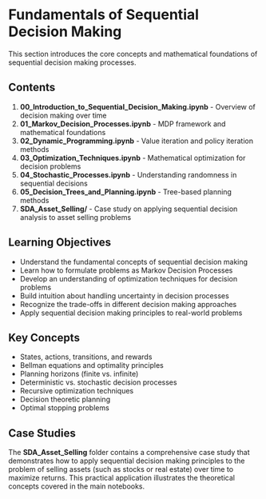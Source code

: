 # Fundamentals of Sequential Decision Making

This section introduces the core concepts and mathematical foundations of sequential decision making processes.

## Contents

1. **00_Introduction_to_Sequential_Decision_Making.ipynb** - Overview of decision making over time
2. **01_Markov_Decision_Processes.ipynb** - MDP framework and mathematical foundations
3. **02_Dynamic_Programming.ipynb** - Value iteration and policy iteration methods
4. **03_Optimization_Techniques.ipynb** - Mathematical optimization for decision problems
5. **04_Stochastic_Processes.ipynb** - Understanding randomness in sequential decisions
6. **05_Decision_Trees_and_Planning.ipynb** - Tree-based planning methods
7. **SDA_Asset_Selling/** - Case study on applying sequential decision analysis to asset selling problems

## Learning Objectives

- Understand the fundamental concepts of sequential decision making
- Learn how to formulate problems as Markov Decision Processes
- Develop an understanding of optimization techniques for decision problems
- Build intuition about handling uncertainty in decision processes
- Recognize the trade-offs in different decision making approaches
- Apply sequential decision making principles to real-world problems

## Key Concepts

- States, actions, transitions, and rewards
- Bellman equations and optimality principles
- Planning horizons (finite vs. infinite)
- Deterministic vs. stochastic decision processes
- Recursive optimization techniques
- Decision theoretic planning
- Optimal stopping problems

## Case Studies

The **SDA_Asset_Selling** folder contains a comprehensive case study that demonstrates how to apply sequential decision making principles to the problem of selling assets (such as stocks or real estate) over time to maximize returns. This practical application illustrates the theoretical concepts covered in the main notebooks. 